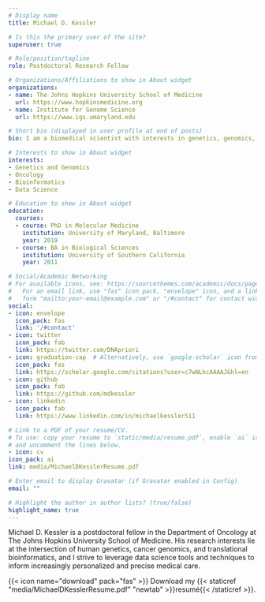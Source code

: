 ```yaml
---
# Display name
title: Michael D. Kessler

# Is this the primary user of the site?
superuser: true

# Role/position/tagline
role: Postdoctoral Research Fellow

# Organizations/Affiliations to show in About widget
organizations:
- name: The Johns Hopkins University School of Medicine
  url: https://www.hopkinsmedicine.org
- name: Institute for Genome Science
  url: https://www.igs.umaryland.edu

# Short bio (displayed in user profile at end of posts)
bio: I am a biomedical scientist with interests in genetics, genomics, oncology, bioinformatics, and data science.

# Interests to show in About widget
interests:
- Genetics and Genomics
- Oncology
- Bioinformatics
- Data Science

# Education to show in About widget
education:
  courses:
  - course: PhD in Molecular Medicine
    institution: University of Maryland, Baltimore
    year: 2019
  - course: BA in Biological Sciences
    institution: University of Southern California
    year: 2011

# Social/Academic Networking
# For available icons, see: https://sourcethemes.com/academic/docs/page-builder/#icons
#   For an email link, use "fas" icon pack, "envelope" icon, and a link in the
#   form "mailto:your-email@example.com" or "/#contact" for contact widget.
social:
- icon: envelope
  icon_pack: fas
  link: '/#contact'
- icon: twitter
  icon_pack: fab
  link: https://twitter.com/DNApriori
- icon: graduation-cap  # Alternatively, use `google-scholar` icon from `ai` icon pack
  icon_pack: fas
  link: https://scholar.google.com/citations?user=c7wNLkcAAAAJ&hl=en
- icon: github
  icon_pack: fab
  link: https://github.com/mdkessler
- icon: linkedin
  icon_pack: fab
  link: https://www.linkedin.com/in/michaelkessler511

# Link to a PDF of your resume/CV.
# To use: copy your resume to `static/media/resume.pdf`, enable `ai` icons in `params.toml`, 
# and uncomment the lines below.
- icon: cv
icon_pack: ai
link: media/MichaelDKesslerResume.pdf

# Enter email to display Gravatar (if Gravatar enabled in Config)
email: ""

# Highlight the author in author lists? (true/false)
highlight_name: true
---
```


Michael D. Kessler is a postdoctoral fellow in the Department of Oncology at The Johns Hopkins University School of Medicine. His research interests lie at the intersection of human genetics, cancer genomics, and translational bioinformatics, and I strive to leverage data science tools and techniques to inform increasingly personalized and precise medical care.

{{< icon name="download" pack="fas" >}} Download my {{< staticref "media/MichaelDKesslerResume.pdf" "newtab" >}}resumé{{< /staticref >}}.
